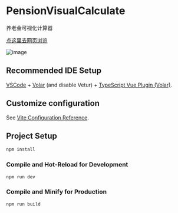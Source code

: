 # PensionVisualCalculate
养老金可视化计算器

[点这里去网页浏览](https://xiamu-ssr.github.io/FontFamilyCode/)

![image](https://github.com/Xiamu-ssr/FontFamilyCode/assets/77220168/a6f5126a-e636-4e32-b7e4-c62e4f6a73c3)



## Recommended IDE Setup

[VSCode](https://code.visualstudio.com/) + [Volar](https://marketplace.visualstudio.com/items?itemName=Vue.volar) (and disable Vetur) + [TypeScript Vue Plugin (Volar)](https://marketplace.visualstudio.com/items?itemName=Vue.vscode-typescript-vue-plugin).

## Customize configuration

See [Vite Configuration Reference](https://vitejs.dev/config/).

## Project Setup

```sh
npm install
```

### Compile and Hot-Reload for Development

```sh
npm run dev
```

### Compile and Minify for Production

```sh
npm run build
```

